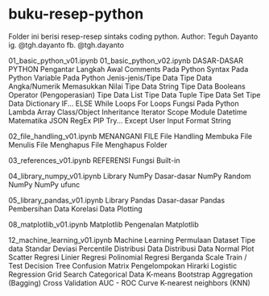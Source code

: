 # buku-resep-python
Folder ini berisi resep-resep sintaks coding python.
Author: Teguh Dayanto
        ig. @tgh.dayanto
        fb. @tgh.dayanto

01_basic_python_v01.ipynb
01_basic_python_v02.ipynb
  DASAR-DASAR PYTHON
    Pengantar
    Langkah Awal
    Comments Pada Python
    Syntax Pada Python
    Variable Pada Python
    Jenis-jenis/Tipe Data
    Tipe Data Angka/Numerik
    Memasukkan Nilai
    Tipe Data String
    Tipe Data Booleans
    Operator (Pengoperasian)
    Tipe Data List
    Tipe Data Tuple
    Tipe Data Set
    Tipe Data Dictionary
    IF... ELSE
    While Loops
    For Loops
    Fungsi Pada Python
    Lambda
    Array
    Class/Object
    Inheritance
    Iterator
    Scope
    Module
    Datetime
    Matematika
    JSON
    RegEx
    PIP
    Try... Except
    User Input
    Format String

02_file_handling_v01.ipynb
  MENANGANI FILE
    File Handling
    Membuka File
    Menulis File
    Menghapus File
    Menghapus Folder

03_references_v01.ipynb
  REFERENSI
    Fungsi Built-in
    
04_library_numpy_v01.ipynb
  Library NumPy
    Dasar-dasar NumPy
    Random NumPy
    NumPy ufunc

05_library_pandas_v01.ipynb
  Library Pandas
    Dasar-dasar Pandas
    Pembersihan Data
    Korelasi Data
    Plotting
    
08_matplotlib_v01.ipynb
  Matplotlib
    Pengenalan Matplotlib
    
12_machine_learning_v01.ipynb
  Machine Learning
    Permulaan
    Dataset
    Tipe data
    Standar Deviasi
    Percentile
    Distribusi Data
    Distribusi Data Normal
    Plot Scatter
    Regresi Linier
    Regresi Polinomial
    Regresi Berganda
    Scale
    Train / Test
    Decision Tree
    Confusion Matrix
    Pengelompokan Hirarki
    Logistic Regression
    Grid Search
    Categorical Data
    K-means
    Bootstrap Aggregation (Bagging)
    Cross Validation
    AUC - ROC Curve
    K-nearest neighbors (KNN)
    
    




